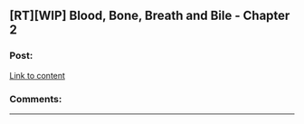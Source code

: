 ## [RT][WIP] Blood, Bone, Breath and Bile - Chapter 2

### Post:

[Link to content](https://www.fictionpress.com/s/3326461/2/Blood-Bone-Breath-and-Bile)

### Comments:

---

